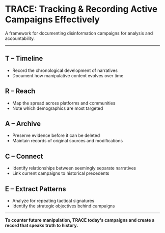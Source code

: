 # TRACE: Tracking & Recording Active Campaigns Effectively

A framework for documenting disinformation campaigns for analysis and accountability.

---

## **T – Timeline**
- Record the chronological development of narratives
- Document how manipulative content evolves over time

## **R – Reach**
- Map the spread across platforms and communities
- Note which demographics are most targeted

## **A – Archive**
- Preserve evidence before it can be deleted
- Maintain records of original sources and modifications

## **C – Connect**
- Identify relationships between seemingly separate narratives
- Link current campaigns to historical precedents

## **E – Extract Patterns**
- Analyze for repeating tactical signatures
- Identify the strategic objectives behind campaigns

---

**To counter future manipulation, TRACE today's campaigns and create a record that speaks truth to history.**